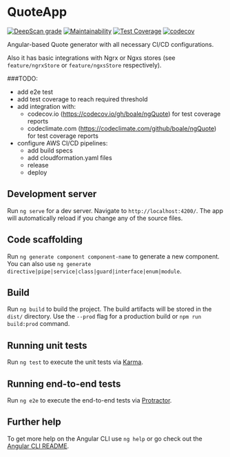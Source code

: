 # QuoteApp

[![DeepScan grade](https://deepscan.io/api/teams/7984/projects/10118/branches/135987/badge/grade.svg)](https://deepscan.io/dashboard#view=project&tid=7984&pid=10118&bid=135987)
[![Maintainability](https://api.codeclimate.com/v1/badges/28cd30bed8aafba2330d/maintainability)](https://codeclimate.com/github/boale/ngQuote/maintainability)
[![Test Coverage](https://api.codeclimate.com/v1/badges/28cd30bed8aafba2330d/test_coverage)](https://codeclimate.com/github/boale/ngQuote/test_coverage)
[![codecov](https://codecov.io/gh/boale/ngQuote/branch/master/graph/badge.svg)](https://codecov.io/gh/boale/ngQuote)

Angular-based Quote generator with all necessary CI/CD configurations. 

Also it has basic integrations with Ngrx or Ngxs stores (see `feature/ngrxStore` or `feature/ngxsStore` respectively). 

###TODO:

- add e2e test
- add test coverage to reach required threshold
- add integration with: 
  - codecov.io (https://codecov.io/gh/boale/ngQuote) for test coverage reports
  - codeclimate.com (https://codeclimate.com/github/boale/ngQuote) for test coverage reports
- configure AWS CI/CD pipelines:
    - add build specs
    - add cloudformation.yaml files
    - release
    - deploy

## Development server

Run `ng serve` for a dev server. Navigate to `http://localhost:4200/`. The app will automatically reload if you change any of the source files.

## Code scaffolding

Run `ng generate component component-name` to generate a new component. You can also use `ng generate directive|pipe|service|class|guard|interface|enum|module`.

## Build

Run `ng build` to build the project. The build artifacts will be stored in the `dist/` directory.
Use the `--prod` flag for a production build or `npm run build:prod` command.

## Running unit tests

Run `ng test` to execute the unit tests via [Karma](https://karma-runner.github.io).

## Running end-to-end tests

Run `ng e2e` to execute the end-to-end tests via [Protractor](http://www.protractortest.org/).

## Further help

To get more help on the Angular CLI use `ng help` or go check out the [Angular CLI README](https://github.com/angular/angular-cli/blob/master/README.md).
